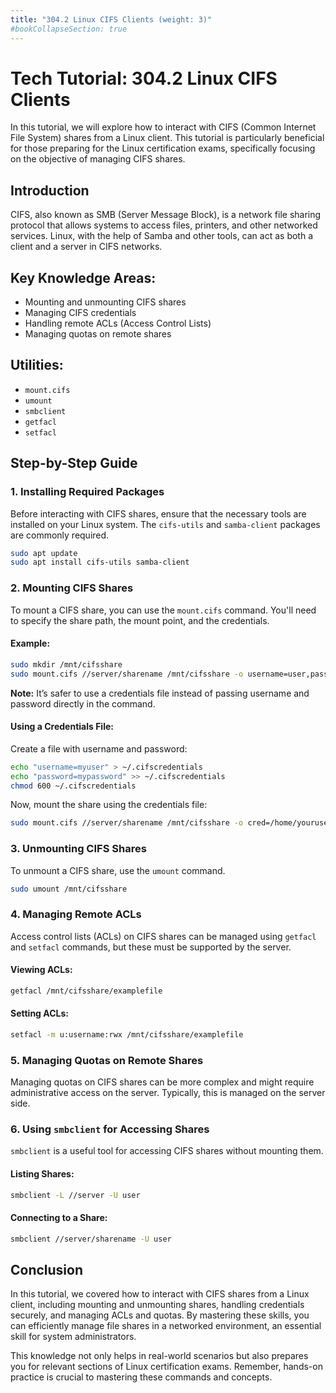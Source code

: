 ```yaml
---
title: "304.2 Linux CIFS Clients (weight: 3)"
#bookCollapseSection: true
---
```


# Tech Tutorial: 304.2 Linux CIFS Clients

In this tutorial, we will explore how to interact with CIFS (Common Internet File System) shares from a Linux client. This tutorial is particularly beneficial for those preparing for the Linux certification exams, specifically focusing on the objective of managing CIFS shares.

## Introduction

CIFS, also known as SMB (Server Message Block), is a network file sharing protocol that allows systems to access files, printers, and other networked services. Linux, with the help of Samba and other tools, can act as both a client and a server in CIFS networks.

## Key Knowledge Areas:

- Mounting and unmounting CIFS shares
- Managing CIFS credentials
- Handling remote ACLs (Access Control Lists)
- Managing quotas on remote shares

## Utilities:

- `mount.cifs`
- `umount`
- `smbclient`
- `getfacl`
- `setfacl`

## Step-by-Step Guide

### 1. Installing Required Packages

Before interacting with CIFS shares, ensure that the necessary tools are installed on your Linux system. The `cifs-utils` and `samba-client` packages are commonly required.

```bash
sudo apt update
sudo apt install cifs-utils samba-client
```

### 2. Mounting CIFS Shares

To mount a CIFS share, you can use the `mount.cifs` command. You'll need to specify the share path, the mount point, and the credentials.

#### Example:

```bash
sudo mkdir /mnt/cifsshare
sudo mount.cifs //server/sharename /mnt/cifsshare -o username=user,password=password
```

**Note:** It’s safer to use a credentials file instead of passing username and password directly in the command.

#### Using a Credentials File:

Create a file with username and password:

```bash
echo "username=myuser" > ~/.cifscredentials
echo "password=mypassword" >> ~/.cifscredentials
chmod 600 ~/.cifscredentials
```

Now, mount the share using the credentials file:

```bash
sudo mount.cifs //server/sharename /mnt/cifsshare -o cred=/home/yourusername/.cifscredentials
```

### 3. Unmounting CIFS Shares

To unmount a CIFS share, use the `umount` command.

```bash
sudo umount /mnt/cifsshare
```

### 4. Managing Remote ACLs

Access control lists (ACLs) on CIFS shares can be managed using `getfacl` and `setfacl` commands, but these must be supported by the server.

#### Viewing ACLs:

```bash
getfacl /mnt/cifsshare/examplefile
```

#### Setting ACLs:

```bash
setfacl -m u:username:rwx /mnt/cifsshare/examplefile
```

### 5. Managing Quotas on Remote Shares

Managing quotas on CIFS shares can be more complex and might require administrative access on the server. Typically, this is managed on the server side.

### 6. Using `smbclient` for Accessing Shares

`smbclient` is a useful tool for accessing CIFS shares without mounting them.

#### Listing Shares:

```bash
smbclient -L //server -U user
```

#### Connecting to a Share:

```bash
smbclient //server/sharename -U user
```

## Conclusion

In this tutorial, we covered how to interact with CIFS shares from a Linux client, including mounting and unmounting shares, handling credentials securely, and managing ACLs and quotas. By mastering these skills, you can efficiently manage file shares in a networked environment, an essential skill for system administrators.

This knowledge not only helps in real-world scenarios but also prepares you for relevant sections of Linux certification exams. Remember, hands-on practice is crucial to mastering these commands and concepts.
